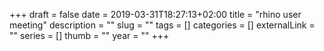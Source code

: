 +++ 
draft = false
date = 2019-03-31T18:27:13+02:00
title = "rhino user meeting"
description = ""
slug = "" 
tags = []
categories = []
externalLink = ""
series = []
thumb = ""
year = ""
+++